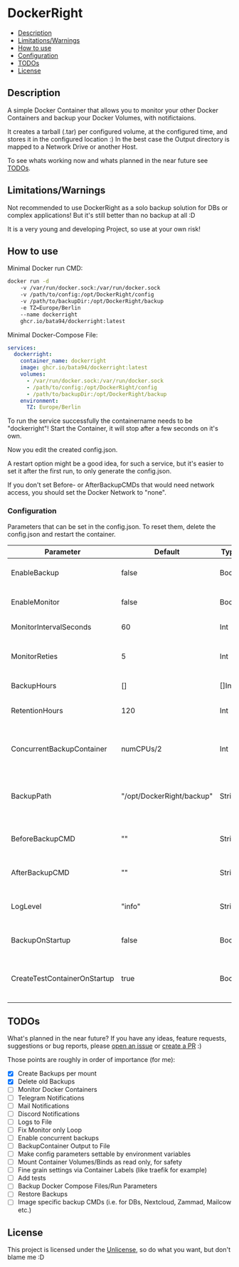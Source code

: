 # DockerRight

* [Description](#description)
* [Limitations/Warnings](#limitations-warnings)
* [How to use](#how-to-use)
* [Configuration](#configuration)
* [TODOs](#todos)
* [License](#license)

## Description

A simple Docker Container that allows you to monitor your other Docker Containers and backup your Docker Volumes, with notifictaions.

It creates a tarball (.tar) per configured volume, at the configured time, and stores it in the configured location :)
In the best case the Output directory is mapped to a Network Drive or another Host.

To see whats working now and whats planned in the near future see [TODOs](#todos).

## Limitations/Warnings

Not recommended to use DockerRight as a solo backup solution for DBs or complex applications! But it's still better than no backup at all :D

It is a very young and developing Project, so use at your own risk!

## How to use

Minimal Docker run CMD:
``` bash
docker run -d 
    -v /var/run/docker.sock:/var/run/docker.sock
    -v /path/to/config:/opt/DockerRight/config
    -v /path/to/backupDir:/opt/DockerRight/backup
    -e TZ=Europe/Berlin
    --name dockerright 
    ghcr.io/bata94/dockerright:latest
```

Minimal Docker-Compose File:
``` yaml
services:
  dockerright:
    container_name: dockerright
    image: ghcr.io/bata94/dockerright:latest
    volumes:
      - /var/run/docker.sock:/var/run/docker.sock
      - /path/to/config:/opt/DockerRight/config
      - /path/to/backupDir:/opt/DockerRight/backup
    environment:
      TZ: Europe/Berlin
```

To run the service successfully the containername needs to be "dockerright"!
Start the Container, it will stop after a few seconds on it's own.

Now you edit the created config.json. 

A restart option might be a good idea, for such a service, but it's easier to set it after the first run, to only generate the config.json.

If you don't set Before- or AfterBackupCMDs that would need network access, you should set the Docker Network to "none".

### Configuration

Parameters that can be set in the config.json. To reset them, delete the config.json and restart the container.

| Parameter                     | Default                    | Type     | Description                                                   |
|-------------------------------|----------------------------|----------|---------------------------------------------------------------|
| EnableBackup                  | false                      | Bool     | Enable backup service                                         |
| EnableMonitor                 | false                      | Bool     | Enable monitor service                                        |
| MonitorIntervalSeconds        | 60                         | Int      | Interval in seconds                                           |
| MonitorReties                 | 5                          | Int      | Retries before sending notification                           |
| BackupHours                   | []                         | []Int    | Backup at these hours                                         |
| RetentionHours                | 120                        | Int      | Retention in hours (24 * 5)                                   |
| ConcurrentBackupContainer     | numCPUs/2                  | Int      | How many mounts should be backed up at once                   |
| BackupPath                    | "/opt/DockerRight/backup"  | String   | Backup Path inside container (shouldn't be changed)           |
| BeforeBackupCMD               | ""                         | String   | CMD to execute before backup                                  |
| AfterBackupCMD                | ""                         | String   | CMD to execute after backup                                   |
| LogLevel                      | "info"                     | String   | Set LogLevel (debug, info, warn, error, fatal, panic)         |
| BackupOnStartup               | false                      | Bool     | Start a Backup on startup                                     |
| CreateTestContainerOnStartup  | true                       | Bool     | Create a TestContainer on startup, to check docker.sock       |

## TODOs

What's planned in the near future? If you have any ideas, feature requests, suggestions or bug reports, please [open an issue](https://github.com/bata94/dockerRight/issues) or [create a PR](https://github.com/bata94/dockerRight/pulls) :)

Those points are roughly in order of importance (for me):

- [X] Create Backups per mount
- [X] Delete old Backups
- [ ] Monitor Docker Containers
- [ ] Telegram Notifications
- [ ] Mail Notifications
- [ ] Discord Notifications
- [ ] Logs to File
- [ ] Fix Monitor only Loop
- [ ] Enable concurrent backups
- [ ] BackupContainer Output to File
- [ ] Make config parameters settable by environment variables
- [ ] Mount Container Volumes/Binds as read only, for safety
- [ ] Fine grain settings via Container Labels (like traefik for example)
- [ ] Add tests
- [ ] Backup Docker Compose Files/Run Parameters
- [ ] Restore Backups
- [ ] Image specific backup CMDs (i.e. for DBs, Nextcloud, Zammad, Mailcow etc.)

## License

This project is licensed under the [Unlicense](https://unlicense.org/), so do what you want, but don't blame me :D 
